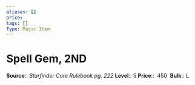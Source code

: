 ```yaml
---
aliases: []
price: 
tags: []
Type: Magic Item
---
```


# Spell Gem, 2ND

**Source**:: _Starfinder Core Rulebook pg. 222_
**Level**:: 5
**Price**::  450 
**Bulk**:: L
